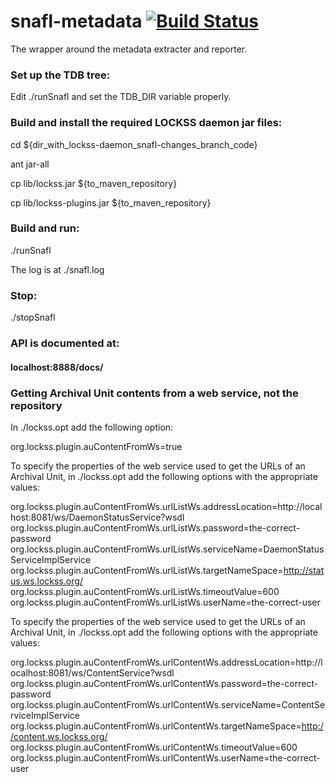 # snafl-metadata [![Build Status](https://travis-ci.org/lockss/snafl-metadata.svg?branch=master)](https://travis-ci.org/lockss/snafl-metadata)
The wrapper around the metadata extracter and reporter.

### Set up the TDB tree:
Edit ./runSnafl and set the TDB_DIR variable properly.

### Build and install the required LOCKSS daemon jar files:
cd ${dir_with_lockss-daemon_snafl-changes_branch_code}

ant jar-all

cp lib/lockss.jar ${to_maven_repository}

cp lib/lockss-plugins.jar ${to_maven_repository}

### Build and run:
./runSnafl

The log is at ./snafl.log

### Stop:
./stopSnafl

### API is documented at:
#### localhost:8888/docs/

### Getting Archival Unit contents from a web service, not the repository
In ./lockss.opt add the following option:

org.lockss.plugin.auContentFromWs=true

To specify the properties of the web service used to get the URLs of an
Archival Unit, in ./lockss.opt add the following options with the appropriate
values:

org.lockss.plugin.auContentFromWs.urlListWs.addressLocation=http://localhost:8081/ws/DaemonStatusService?wsdl
org.lockss.plugin.auContentFromWs.urlListWs.password=the-correct-password
org.lockss.plugin.auContentFromWs.urlListWs.serviceName=DaemonStatusServiceImplService
org.lockss.plugin.auContentFromWs.urlListWs.targetNameSpace=http://status.ws.lockss.org/
org.lockss.plugin.auContentFromWs.urlListWs.timeoutValue=600
org.lockss.plugin.auContentFromWs.urlListWs.userName=the-correct-user

To specify the properties of the web service used to get the URLs of an
Archival Unit, in ./lockss.opt add the following options with the appropriate
values:

org.lockss.plugin.auContentFromWs.urlContentWs.addressLocation=http://localhost:8081/ws/ContentService?wsdl
org.lockss.plugin.auContentFromWs.urlContentWs.password=the-correct-password
org.lockss.plugin.auContentFromWs.urlContentWs.serviceName=ContentServiceImplService
org.lockss.plugin.auContentFromWs.urlContentWs.targetNameSpace=http://content.ws.lockss.org/
org.lockss.plugin.auContentFromWs.urlContentWs.timeoutValue=600
org.lockss.plugin.auContentFromWs.urlContentWs.userName=the-correct-user
